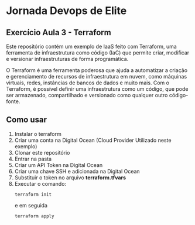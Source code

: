 # Jornada Devops de Elite
## Exercício Aula 3 - Terraform

Este repositório contém um exemplo de IaaS feito com Terraform, uma ferramenta de infraestrutura como código (IaC) que permite criar, modificar e versionar infraestruturas de forma programática.

O Terraform é uma ferramenta poderosa que ajuda a automatizar a criação e gerenciamento de recursos de infraestrutura em nuvem, como máquinas virtuais, redes, instâncias de bancos de dados e muito mais. Com o Terraform, é possível definir uma infraestrutura como um código, que pode ser armazenado, compartilhado e versionado como qualquer outro código-fonte.

## Como usar
1. Instalar o terraform
2. Criar uma conta na Digital Ocean (Cloud Provider Utilizado neste exemplo)
3. Clonar este repositório
4. Entrar na pasta
6. Criar um API Token na Digital Ocean
7. Criar uma chave SSH e adicionada na Digital Ocean
8. Substituir o token no arquivo **terraform.tfvars**
9. Executar o comando:
   ```CMD
   terraform init
   ```
   e em seguida
   ```CMD
   terraform apply
   ```
